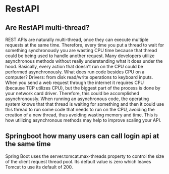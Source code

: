 # RestAPI

## Are RestAPI multi-thread?

REST APIs are naturally multi-thread, once they can execute multiple requests at the same time. Therefore, every time you put a thread to wait for something synchronously you are wasting CPU time because that thread could be being used to handle another request.
Many developers utilize asynchronous methods without really understanding what it does under the hood. Basically, every action that doesn’t run on the CPU could be performed asynchronously. What does run code besides CPU on a computer? Drivers: from disk read/write operations to keyboard inputs.
When you send a web request through the internet it requires CPU (because TCP utilizes CPU), but the biggest part of the process is done by your network card driver. Therefore, this could be accomplished asynchronously. When running an asynchronous code, the operating system knows that that thread is waiting for something and then it could use this thread to run some code that needs to run on the CPU, avoiding the creation of a new thread, thus avoiding wasting memory and time.
This is how utilizing asynchronous methods may help to improve scaling your API.

## Springboot how many users can call login api at the same time

Spring Boot uses the server.tomcat.max-threads property to control the size of the client request thread pool. Its default value is zero which leaves Tomcat to use its default of 200.